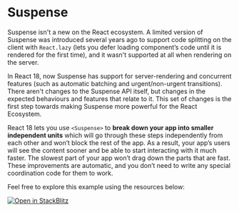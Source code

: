 # Suspense

Suspense isn't a new on the React ecosystem. A limited version of Suspense was introduced several years ago to support code splitting on the client with `React.lazy` (lets you defer loading component’s code until it is rendered for the first time), and it wasn't supported at all when rendering on the server.

In React 18, now Suspense has support for server-rendering and concurrent features (such as automatic batching and urgent/non-urgent transitions). There aren't changes to the Suspense API itself, but changes in the expected behaviours and features that relate to it. This set of changes is the first step towards making Suspense more powerful for the React Ecosystem.

React 18 lets you use `<Suspense>` to **break down your app into smaller independent units** which will go through these steps independently from each other and won’t block the rest of the app. As a result, your app’s users will see the content sooner and be able to start interacting with it much faster. The slowest part of your app won’t drag down the parts that are fast. These improvements are automatic, and you don’t need to write any special coordination code for them to work.

Feel free to explore this example using the resources below:

[![Open in StackBlitz](https://developer.stackblitz.com/img/open_in_stackblitz.svg)](https://stackblitz.com/github/ekqt/suspense-demo?file=app/page.tsx&title="Suspense")
